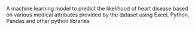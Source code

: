 A machine learning model to predict the likelihood of heart disease based on various medical attributes provided by the dataset using Excel, Python, Pandas and other python libraries
